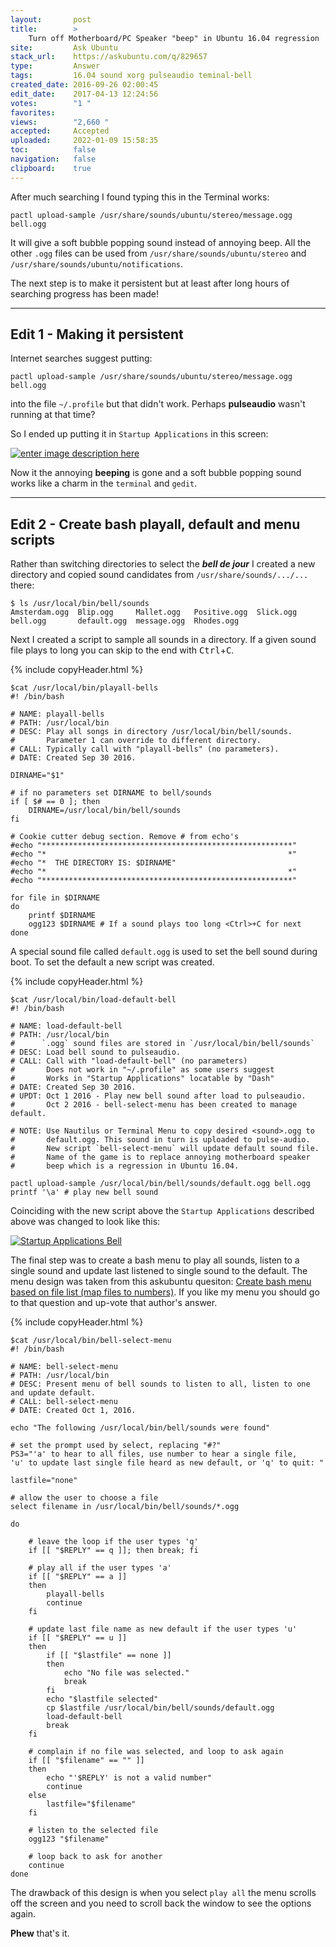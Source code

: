 ```yaml
---
layout:       post
title:        >
    Turn off Motherboard∕PC Speaker "beep" in Ubuntu 16.04 regression
site:         Ask Ubuntu
stack_url:    https://askubuntu.com/q/829657
type:         Answer
tags:         16.04 sound xorg pulseaudio teminal-bell
created_date: 2016-09-26 02:00:45
edit_date:    2017-04-13 12:24:56
votes:        "1 "
favorites:    
views:        "2,660 "
accepted:     Accepted
uploaded:     2022-01-09 15:58:35
toc:          false
navigation:   false
clipboard:    true
---
```


After much searching I found typing this in the Terminal works:

``` 
pactl upload-sample /usr/share/sounds/ubuntu/stereo/message.ogg bell.ogg

```

It will give a soft bubble popping sound instead of annoying beep. All the other `.ogg` files can be used from `/usr/share/sounds/ubuntu/stereo` and `/usr/share/sounds/ubuntu/notifications`.

The next step is to make it persistent but at least after long hours of searching progress has been made!


----------


## Edit 1 - Making it persistent


Internet searches suggest putting:

``` 
pactl upload-sample /usr/share/sounds/ubuntu/stereo/message.ogg bell.ogg

```

into the file `~/.profile` but that didn't work. Perhaps **pulseaudio** wasn't running at that time?

So I ended up putting it in `Startup Applications` in this screen:

[![enter image description here][1]][1]

Now it the annoying **beeping** is gone and a soft bubble popping sound works like a charm in the `terminal` and `gedit`.


----------


## Edit 2 - Create bash playall, default and menu scripts


Rather than switching directories to select the ***bell de jour*** I created a new directory and copied sound candidates from `/usr/share/sounds/.../...` there:

``` 
$ ls /usr/local/bin/bell/sounds
Amsterdam.ogg  Blip.ogg     Mallet.ogg   Positive.ogg  Slick.ogg
bell.ogg       default.ogg  message.ogg  Rhodes.ogg

```

Next I created a script to sample all sounds in a directory. If a given sound file plays to long you can skip to the end with <kbd>Ctrl</kbd>+<kbd>C</kbd>.

{% include copyHeader.html %}
``` 
$cat /usr/local/bin/playall-bells
#! /bin/bash

# NAME: playall-bells
# PATH: /usr/local/bin
# DESC: Play all songs in directory /usr/local/bin/bell/sounds.
#       Parameter 1 can override to different directory.
# CALL: Typically call with "playall-bells" (no parameters).
# DATE: Created Sep 30 2016.

DIRNAME="$1"

# if no parameters set DIRNAME to bell/sounds
if [ $# == 0 ]; then
    DIRNAME=/usr/local/bin/bell/sounds
fi

# Cookie cutter debug section. Remove # from echo's
#echo "********************************************************"
#echo "*                                                      *"
#echo "*  THE DIRECTORY IS: $DIRNAME"
#echo "*                                                      *"
#echo "********************************************************"

for file in $DIRNAME
do
    printf $DIRNAME
    ogg123 $DIRNAME # If a sound plays too long <Ctrl>+C for next
done

```

A special sound file called `default.ogg` is used to set the bell sound during boot. To set the default a new script was created.

{% include copyHeader.html %}
``` 
$cat /usr/local/bin/load-default-bell
#! /bin/bash

# NAME: load-default-bell
# PATH: /usr/local/bin
#      `.ogg` sound files are stored in `/usr/local/bin/bell/sounds`
# DESC: Load bell sound to pulseaudio.
# CALL: Call with "load-default-bell" (no parameters)
#       Does not work in "~/.profile" as some users suggest
#       Works in "Startup Applications" locatable by "Dash"
# DATE: Created Sep 30 2016.
# UPDT: Oct 1 2016 - Play new bell sound after load to pulseaudio.
#       Oct 2 2016 - bell-select-menu has been created to manage default.

# NOTE: Use Nautilus or Terminal Menu to copy desired <sound>.ogg to
#       default.ogg. This sound in turn is uploaded to pulse-audio.
#       New script `bell-select-menu` will update default sound file.
#       Name of the game is to replace annoying motherboard speaker
#       beep which is a regression in Ubuntu 16.04.

pactl upload-sample /usr/local/bin/bell/sounds/default.ogg bell.ogg
printf '\a' # play new bell sound

```

Coinciding with the new script above the `Startup Applications` described above was changed to look like this:

[![Startup Applications Bell][2]][2]

The final step was to create a bash menu to play all sounds, listen to a single sound and update last listened to single sound to the default. The menu design was taken from this askubuntu quesiton: [Create bash menu based on file list (map files to numbers)][3]. If you like my menu you should go to that question and up-vote that author's answer.

{% include copyHeader.html %}
``` 
$cat /usr/local/bin/bell-select-menu
#! /bin/bash

# NAME: bell-select-menu
# PATH: /usr/local/bin
# DESC: Present menu of bell sounds to listen to all, listen to one and update default.
# CALL: bell-select-menu
# DATE: Created Oct 1, 2016.

echo "The following /usr/local/bin/bell/sounds were found"

# set the prompt used by select, replacing "#?"
PS3="'a' to hear to all files, use number to hear a single file, 
'u' to update last single file heard as new default, or 'q' to quit: "

lastfile="none"

# allow the user to choose a file
select filename in /usr/local/bin/bell/sounds/*.ogg

do

    # leave the loop if the user types 'q'
    if [[ "$REPLY" == q ]]; then break; fi

    # play all if the user types 'a'
    if [[ "$REPLY" == a ]] 
    then 
        playall-bells
        continue
    fi

    # update last file name as new default if the user types 'u'
    if [[ "$REPLY" == u ]]
    then
        if [[ "$lastfile" == none ]]
        then
	        echo "No file was selected."
	        break
        fi
        echo "$lastfile selected"
        cp $lastfile /usr/local/bin/bell/sounds/default.ogg
     	load-default-bell
        break
    fi

    # complain if no file was selected, and loop to ask again
    if [[ "$filename" == "" ]]
    then
        echo "'$REPLY' is not a valid number"
        continue
    else
        lastfile="$filename"
    fi

    # listen to the selected file
    ogg123 "$filename"

    # loop back to ask for another
    continue
done

```

The drawback of this design is when you select `play all` the menu scrolls off the screen and you need to scroll back the window to see the options again.

**Phew** that's it.


  [1]: http://i.stack.imgur.com/Klm1i.png
  [2]: http://i.stack.imgur.com/6E62e.png
  [3]: https://askubuntu.com/questions/682095/create-bash-menu-based-on-file-list-map-files-to-numbers
